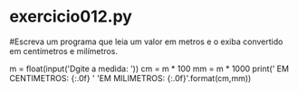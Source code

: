 # exercicio012.py
#Escreva um programa que leia um valor em metros e o exiba convertido em centímetros e milímetros.

m = float(input('Dgite a medida: '))
cm = m * 100
mm = m * 1000
print(' EM CENTIMETROS: {:.0f} '
      'EM MILIMETROS: {:.0f}'.format(cm,mm))
